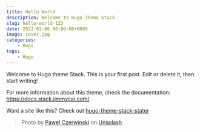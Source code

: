 ```yaml
---
title: Hello World
description: Welcome to Hugo Theme Stack
slug: hello-world-123
date: 2022-03-06 00:00:00+0000
image: cover.jpg
categories:
    - Hugo
tags:
    - Hugo
---
```


Welcome to Hugo theme Stack. This is your first post. Edit or delete it, then start writing!

For more information about this theme, check the documentation: https://docs.stack.jimmycai.com/

Want a site like this? Check out [hugo-theme-stack-stater](https://github.com/CaiJimmy/hugo-theme-stack-starter)

> Photo by [Pawel Czerwinski](https://unsplash.com/@pawel_czerwinski) on [Unsplash](https://unsplash.com/)
